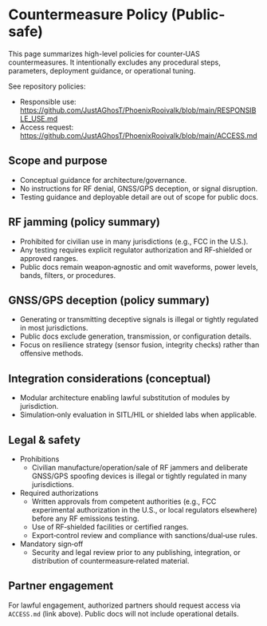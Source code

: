 # Countermeasure Policy (Public-safe)

This page summarizes high-level policies for counter‑UAS countermeasures. It
intentionally excludes any procedural steps, parameters, deployment guidance, or
operational tuning.

See repository policies:
- Responsible use: https://github.com/JustAGhosT/PhoenixRooivalk/blob/main/RESPONSIBLE_USE.md
- Access request: https://github.com/JustAGhosT/PhoenixRooivalk/blob/main/ACCESS.md

## Scope and purpose

- Conceptual guidance for architecture/governance.
- No instructions for RF denial, GNSS/GPS deception, or signal disruption.
- Testing guidance and deployable detail are out of scope for public docs.

## RF jamming (policy summary)

- Prohibited for civilian use in many jurisdictions (e.g., FCC in the U.S.).
- Any testing requires explicit regulator authorization and RF‑shielded or
  approved ranges.
- Public docs remain weapon‑agnostic and omit waveforms, power levels, bands,
  filters, or procedures.

## GNSS/GPS deception (policy summary)

- Generating or transmitting deceptive signals is illegal or tightly regulated
  in most jurisdictions.
- Public docs exclude generation, transmission, or configuration details.
- Focus on resilience strategy (sensor fusion, integrity checks) rather than
  offensive methods.

## Integration considerations (conceptual)

- Modular architecture enabling lawful substitution of modules by jurisdiction.
- Simulation‑only evaluation in SITL/HIL or shielded labs when applicable.

## Legal & safety

- Prohibitions
  - Civilian manufacture/operation/sale of RF jammers and deliberate GNSS/GPS
    spoofing devices is illegal or tightly regulated in many jurisdictions.
- Required authorizations
  - Written approvals from competent authorities (e.g., FCC experimental
    authorization in the U.S., or local regulators elsewhere) before any RF
    emissions testing.
  - Use of RF‑shielded facilities or certified ranges.
  - Export‑control review and compliance with sanctions/dual‑use rules.
- Mandatory sign‑off
  - Security and legal review prior to any publishing, integration, or
    distribution of countermeasure‑related material.

## Partner engagement

For lawful engagement, authorized partners should request access via
`ACCESS.md` (link above). Public docs will not include operational details.
